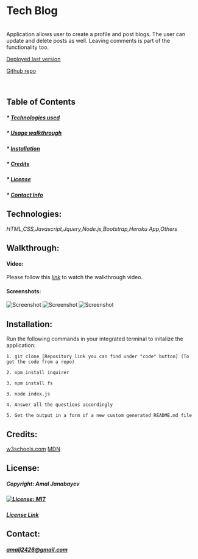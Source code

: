 # Tech Blog 


  <br>
  Application allows user to create a profile and post blogs. The user can update and delete posts as well. Leaving comments is part of the functionality too. 

  <br>

   [Deployed last version](google.com)

   [Github repo](https://github.com/Amal31497/tech-blog)

  <br>

  ## Table of Contents 
 
  ##### * [Technologies used](#Technologies)
  ##### * [Usage walkthrough](#Walkthrough)
  ##### * [Installation](#Installation)
  ##### * [Credits](#Credits)
  ##### * [License](#License)
  ##### * [Contact Info](#Contact)


  ## Technologies:
   _*HTML,CSS,Javascript,Jquery,Node.js,Bootstrap,Heroku App,Others*_

  ## Walkthrough:
  #### Video:
  Please follow this *[link](youtube.com)* to watch the walkthrough video.

  #### Screenshots:
  ![Screenshot](./Assets/screenshot-1)
  ![Screenshot](./Assets/screenshot-2)
  ![Screenshot](./Assets/screenshot-3)

  ## Installation:
  Run the following commands in your integrated terminal to initalize the application:

    1. git clone [Repository link you can find under "code" button] (To get the code from a repo)

    2. npm install inquirer

    3. npm install fs

    3. node index.js

    4. Answer all the questions accordingly

    5. Get the output in a form of a new custom generated README.md file
  
  ## Credits:
  [w3schools.com](w3schools.com)
  [MDN](MDN)
  []()

  ## License: 

  ##### Copyright: Amal Janabayev

  ##### [![License: MIT](https://img.shields.io/badge/License-MIT-yellow.svg)](https://opensource.org/licenses/MIT)

  ##### [License Link](https://opensource.org/licenses/MIT)


  ## Contact: 

  ##### amalj2426@gmail.com
